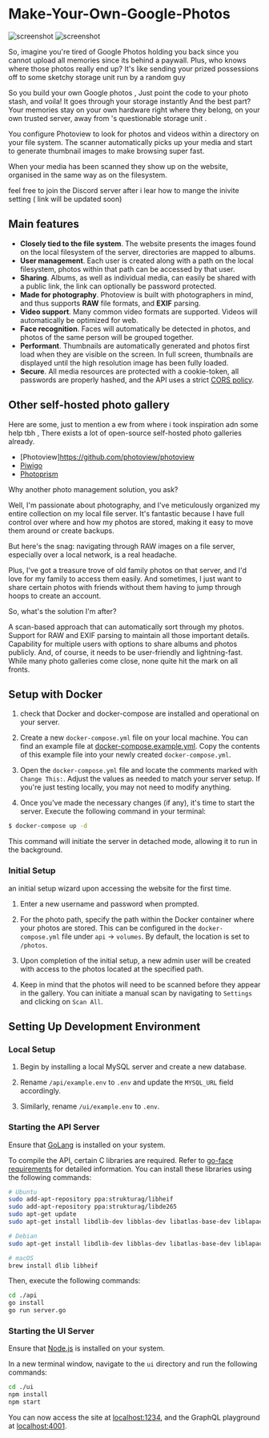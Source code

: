 
# Make-Your-Own-Google-Photos
![screenshot](./images/Tabswitching.png)
![screenshot](./images/download.png)


So, imagine you're tired of Google Photos holding you back since you cannot upload all memories since its  behind a paywall. Plus, who knows where those photos really end up? It's like sending your prized possessions off to some sketchy storage unit run by a random guy 

So you build your own Google photos  , Just point the code  to your photo stash, and voila! It goes through your storage instantly And the best part? Your memories stay on your own hardware right where they belong, on your own trusted server, away from 's questionable storage unit .

You configure Photoview to look for photos and videos within a directory on your file system. The scanner automatically picks up your media and start to generate thumbnail images to make browsing super fast.

When your media has been scanned they show up on the website, organised in the same way as on the filesystem.

feel free to join the Discord server after i lear how to mange the inivite setting ( link will be updated soon)

## Main features

- **Closely tied to the file system**. The website presents the images found on the local filesystem of the server, directories are mapped to albums.
- **User management**. Each user is created along with a path on the local filesystem, photos within that path can be accessed by that user.
- **Sharing**. Albums, as well as individual media, can easily be shared with a public link, the link can optionally be password protected.
- **Made for photography**. Photoview is built with photographers in mind, and thus supports **RAW** file formats, and **EXIF** parsing.
- **Video support**. Many common video formats are supported. Videos will automatically be optimized for web.
- **Face recognition**. Faces will automatically be detected in photos, and photos of the same person will be grouped together.
- **Performant**. Thumbnails are automatically generated and photos first load when they are visible on the screen. In full screen, thumbnails are displayed until the high resolution image has been fully loaded.
- **Secure**. All media resources are protected with a cookie-token, all passwords are properly hashed, and the API uses a strict [CORS policy](https://developer.mozilla.org/en-US/docs/Web/HTTP/CORS).




## Other self-hosted photo gallery
Here are some, just to mention a ew from where i took inspiration adn some help tbh , 
There exists a lot of open-source self-hosted photo galleries already. 
- [Photoview]https://github.com/photoview/photoview
- [Piwigo](https://github.com/Piwigo/Piwigo)
- [Photoprism](https://github.com/photoprism/photoprism)


Why another photo management solution, you ask?

Well, I'm passionate about photography, and I've meticulously organized my entire collection on my local file server. It's fantastic because I have full control over where and how my photos are stored, making it easy to move them around or create backups.

But here's the snag: navigating through RAW images on a file server, especially over a local network, is a real headache.

Plus, I've got a treasure trove of old family photos on that server, and I'd love for my family to access them easily. And sometimes, I just want to share certain photos with friends without them having to jump through hoops to create an account.

So, what's the solution I'm after?

A scan-based approach that can automatically sort through my photos.
Support for RAW and EXIF parsing to maintain all those important details.
Capability for multiple users with options to share albums and photos publicly.
And, of course, it needs to be user-friendly and lightning-fast.
While many photo galleries come close, none quite hit the mark on all fronts.

## Setup with Docker


1. check  that Docker and docker-compose are installed and operational on your server.

2. Create a new `docker-compose.yml` file on your local machine. You can find an example file at [docker-compose.example.yml](/docker-compose.example.yml). Copy the contents of this example file into your newly created `docker-compose.yml`.

3. Open the `docker-compose.yml` file and locate the comments marked with `Change This:`. Adjust the values as needed to match your server setup. If you're just testing locally, you may not need to modify anything.

4. Once you've made the necessary changes (if any), it's time to start the server. Execute the following command in your terminal:

```bash
$ docker-compose up -d
```

This command will initiate the server in detached mode, allowing it to run in the background.

### Initial Setup

an initial setup wizard upon accessing the website for the first time. 

1. Enter a new username and password when prompted.

2. For the photo path, specify the path within the Docker container where your photos are stored. This can be configured in the `docker-compose.yml` file under `api` -> `volumes`. By default, the location is set to `/photos`.

3. Upon completion of the initial setup, a new admin user will be created with access to the photos located at the specified path.

4. Keep in mind that the photos will need to be scanned before they appear in the gallery. You can initiate a manual scan by navigating to `Settings` and clicking on `Scan All`.

## Setting Up Development Environment

### Local Setup

1. Begin by installing a local MySQL server and create a new database.

2. Rename `/api/example.env` to `.env` and update the `MYSQL_URL` field accordingly.

3. Similarly, rename `/ui/example.env` to `.env`.

### Starting the API Server

Ensure that [GoLang](https://golang.org/) is installed on your system.

To compile the API, certain C libraries are required. Refer to [go-face requirements](https://github.com/Kagami/go-face#requirements) for detailed information. You can install these libraries using the following commands:

```sh
# Ubuntu
sudo add-apt-repository ppa:strukturag/libheif
sudo add-apt-repository ppa:strukturag/libde265
sudo apt-get update
sudo apt-get install libdlib-dev libblas-dev libatlas-base-dev liblapack-dev libjpeg-turbo8-dev libheif-dev

# Debian
sudo apt-get install libdlib-dev libblas-dev libatlas-base-dev liblapack-dev libjpeg62-turbo-dev libheif-dev

# macOS
brew install dlib libheif
```

Then, execute the following commands:

```bash
cd ./api
go install
go run server.go
```

### Starting the UI Server

Ensure that [Node.js](https://nodejs.org/en/) is installed on your system.

In a new terminal window, navigate to the `ui` directory and run the following commands:

```bash
cd ./ui
npm install
npm start
```

You can now access the site at [localhost:1234](http://localhost:1234), and the GraphQL playground at [localhost:4001](http://localhost:4001).
